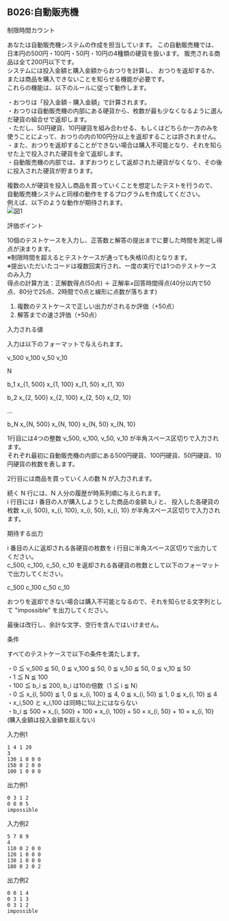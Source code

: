 B026:自動販売機
----------

制限時間カウント

あなたは自動販売機システムの作成を担当しています。 この自動販売機では、日本円の500円・100円・50円・10円の4種類の硬貨を扱います。 販売される商品は全て200円以下です。  
システムには投入金額と購入金額からおつりを計算し、 おつりを返却するか、 または商品を購入できないことを知らせる機能が必要です。  
これらの機能は、以下のルールに従って動作します。  
  
・おつりは「投入金額 - 購入金額」で計算されます。  
・おつりは自動販売機の内部にある硬貨から、枚数が最も少なくなるように選んだ硬貨の組合せで返却します。  
・ただし、50円硬貨、10円硬貨を組み合わせる、もしくはどちらか一方のみを使うことによって、おつりの内の100円分以上を返却することは許されません。  
・また、おつりを返却することができない場合は購入不可能となり、それを知らせた上で投入された硬貨を全て返却します。  
・自動販売機の内部では、まずおつりとして返却された硬貨がなくなり、その後に投入された硬貨が貯まります。  
  
複数の人が硬貨を投入し商品を買っていくことを想定したテストを行うので、 自動販売機システムと同様の動作をするプログラムを作成してください。  
例えば、以下のような動作が期待されます。  
![図1](image/b026_img1.png)

評価ポイント

10個のテストケースを入力し、正答数と解答の提出までに要した時間を測定し得点が決まります。  
※制限時間を超えるとテストケースが通っても失格(0点)となります。  
※提出いただいたコードは複数回実行され、一度の実行では1つのテストケースのみ入力  
得点の計算方法：正解数得点(50点) ＋ 正解率×回答時間得点(40分以内で50点、80分で25点、2時間で0点と線形に点数が落ちます)  

1.  複数のテストケースで正しい出力がされるか評価（+50点）
2.  解答までの速さ評価（+50点）

入力される値

入力は以下のフォーマットで与えられます。  
  

v\_500 v\_100 v\_50 v\_10

N

b\_1 x\_{1, 500} x\_{1, 100} x\_{1, 50} x\_{1, 10}

b\_2 x\_{2, 500} x\_{2, 100} x\_{2, 50} x\_{2, 10}

...

b\_N x\_{N, 500} x\_{N, 100} x\_{N, 50} x\_{N, 10}

  
1行目には4つの整数 v\_500, v\_100, v\_50, v\_10 が半角スペース区切りで入力されます。  
それぞれ最初に自動販売機の内部にある500円硬貨、100円硬貨、50円硬貨、10円硬貨の枚数を表します。  
  
2行目には商品を買っていく人の数 N が入力されます。  
  
続く N 行には、N 人分の履歴が時系列順に与えられます。  
i 行目には i 番目の人が購入しようとした商品の金額 b\_i と、 投入した各硬貨の枚数 x\_{i, 500}, x\_{i, 100}, x\_{i, 50}, x\_{i, 10} が半角スペース区切りで入力されます。  
  

期待する出力

i 番目の人に返却される各硬貨の枚数を i 行目に半角スペース区切りで出力してください。  
c\_500, c\_100, c\_50, c\_10 を返却される各硬貨の枚数として以下のフォーマットで出力してください。  
  

c\_500 c\_100 c\_50 c\_10

  
おつりを返却できない場合は購入不可能となるので、それを知らせる文字列として "impossible" を出力してください。  
  
最後は改行し、余計な文字、空行を含んではいけません。  

条件

すべてのテストケースで以下の条件を満たします。  
  

・0 ≦ v\_500 ≦ 50, 0 ≦ v\_100 ≦ 50, 0 ≦ v\_50 ≦ 50, 0 ≦ v\_10 ≦ 50  
・1 ≦ N ≦ 100  
・100 ≦ b\_i ≦ 200, b\_i は10の倍数（1 ≦ i ≦ N）  
・0 ≦ x\_{i, 500} ≦ 1, 0 ≦ x\_{i, 100} ≦ 4, 0 ≦ x\_{i, 50} ≦ 1, 0 ≦ x\_{i, 10} ≦ 4  
・x\_i,500 と x\_i,100 は同時に1以上にはならない  
・b\_i ≦ 500 × x\_{i, 500} + 100 × x\_{i, 100} + 50 × x\_{i, 50} + 10 × x\_{i, 10} (購入金額は投入金額を超えない)  

入力例1

    1 4 1 20
    3
    130 1 0 0 0
    150 0 2 0 0
    100 1 0 0 0
    

出力例1

    0 3 1 2
    0 0 0 5
    impossible
    

入力例2

    5 7 8 9
    4
    110 0 2 0 0
    120 1 0 0 0
    130 1 0 0 0
    180 0 2 0 2
    

出力例2

    0 0 1 4
    0 3 1 3
    0 3 1 2
    impossible